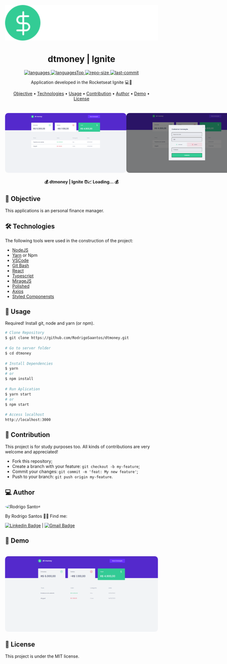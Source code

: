 <h2 align="center">
  <img alt="dtmoney" title="#dtmoney" src="src/assets/logo.svg" width="600"/>
</h2>

<h1 align="center">
    dtmoney | Ignite
</h1>

<div align="center">

  <a href="">
    <img src="https://img.shields.io/github/languages/count/RodrigoSaantos/dtmoney.svg?color=%33cc95" alt="languages" >
  </a>

  <a href="">
    <img src="https://img.shields.io/github/languages/top/RodrigoSaantos/dtmoney.svg?color=%33cc95" alt="languagesTop" >
  </a>

  <a href="">
    <img src="https://img.shields.io/github/repo-size/RodrigoSaantos/dtmoney.svg?color=%33cc95" alt="repo-size" >
  </a>

  <a href="">
    <img src="https://img.shields.io/github/last-commit/RodrigoSaantos/dtmoney.svg?color=%33cc95" alt="last-commit" >
  </a>

</div>

<p align="center"> Application developed in the Rocketseat Ignite 💻🚀 </p>

<p align="center">
 <a href="#objective">Objective</a> •
 <a href="#technologies">Technologies</a> •
 <a href="#usage">Usage</a> •
 <a href="#contribution">Contribution</a> •
 <a href="#author">Author</a> •
 <a href="#demo">Demo</a> •
 <a href="#license">License</a>
</p>

<h1 align="center">
  <div style="display: flex; flex-direction: row;">
    <img width="400" style="border-radius: 10px" height="auto" alt="home" title="Home" src="public/assets/home.png" />
    <img width="400" style="border-radius: 10px" height="auto" alt="modal" title="Modal" src="public/assets/modal.png" />
  <div>
</h1>

<h4 align="center">
	💰 dtmoney | Ignite ⏰📈 Loading...  💰
</h4>

<h2 id="objective" > 🎯 Objective </h2>

This applications is an personal finance manager.

<h2 id="technologies"> 🛠 Technologies </h2>

The following tools were used in the construction of the project:

- [NodeJS](https://nodejs.org/en/)
- [Yarn](https://yarnpkg.com) or Npm
- [VSCode](https://code.visualstudio.com)
- [Git Bash](https://gitforwindows.org/)
- [React](https://pt-br.reactjs.org/)
- [Typescript](https://www.typescriptlang.org/)
- [MirageJS](https://miragejs.com/)
- [Polished](https://polished.js.org/)
- [Axios](https://github.com/axios/axios)
- [Styled Componensts](https://styled-components.com/)

<h2 id="usage" > 👷 Usage </h2>

Required! Install git, node and yarn (or npm).

```bash
# Clone Repository
$ git clone https://github.com/RodrigoSaantos/dtmoney.git

# Go to server folder
$ cd dtmoney

# Install Dependencies
$ yarn
# or
$ npm install

# Run Aplication
$ yarn start
# or
$ npm start

# Access localhost
http://localhost:3000
```

<h2 id="contribution"> 🤝 Contribution </h2>

This project is for study purposes too. All kinds of contributions are very welcome and appreciated!

- Fork this repository;
- Create a branch with your feature: `git checkout -b my-feature`;
- Commit your changes: `git commit -m 'feat: My new feature'`;
- Push to your branch: `git push origin my-feature`.

<h2 id="author"> 💻 Author </h2>

<img style="border-radius: 50%;" src="https://github.com/RodrigoSaantos.png" width="100px;" alt="Rodrigo Santos"/>

By Rodrigo Santos 👋🏽 Find me:

[![Linkedin Badge](https://img.shields.io/badge/-RodrigoSantos-blue?style=flat-square&logo=Linkedin&logoColor=white&link=https://www.linkedin.com/in/rodrigo-dos-santos-silva-637225156/)](https://www.linkedin.com/in/rodrigo-dos-santos-silva-637225156/)
|
[![Gmail Badge](https://img.shields.io/badge/-contato.rodrigosaantos@gmail.com-c14438?style=flat-square&logo=Gmail&logoColor=white&link=mailto:contato.rodrigosaantos@gmail.com)](mailto:contato.rodrigosaantos@gmail.com)

<h2 id="demo"> 🎌 Demo </h2>

<h1 align="center">
  <div style="display: flex; flex-direction: row;">
    <img width="900" style="border-radius: 10px" height="auto" alt="demo" title="demo" src="public/assets/demo.gif" />
  <div>
</h1>

<h2 id="license"> 📝 License </h2>

This project is under the MIT license.